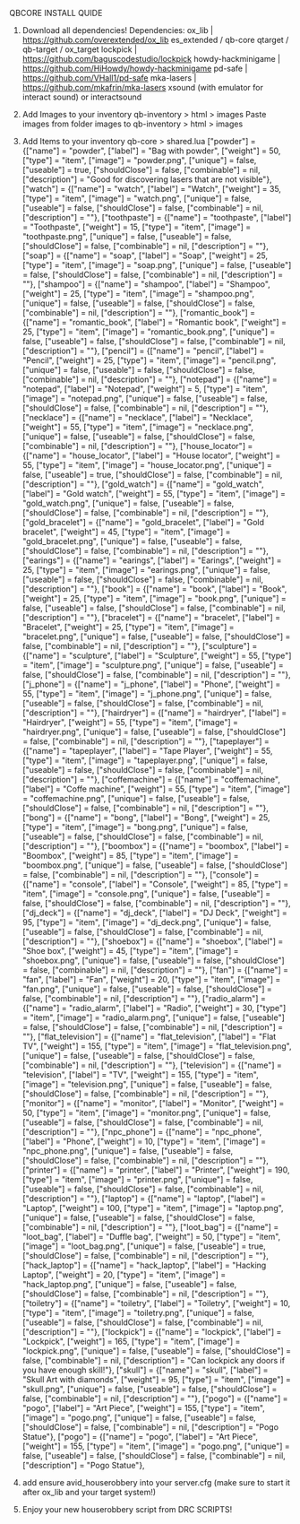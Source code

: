 QBCORE INSTALL QUIDE

1. Download all dependencies!
    Dependencies:
    ox_lib | https://github.com/overextended/ox_lib
    es_extended / qb-core
    qtarget / qb-target / ox_target
    lockpick | https://github.com/baguscodestudio/lockpick
    howdy-hackminigame | https://github.com/HiHowdy/howdy-hackminigame
    pd-safe |	https://github.com/VHall1/pd-safe
	mka-lasers | https://github.com/mkafrin/mka-lasers
    xsound (with emulator for interact sound) or interactsound

2. Add Images to your inventory
    qb-inventory > html > images
    Paste images from folder images to qb-inventory > html > images 

3. Add Items to your inventory
    qb-core > shared.lua
    ["powder"] 		 	 	 	 = {["name"] = "powder",           			["label"] = "Bag with powder",	 		["weight"] = 50, 		["type"] = "item", 		["image"] = "powder.png", 			["unique"] = false, 	["useable"] = true, 	["shouldClose"] = false,   ["combinable"] = nil, ["description"] = "Good for discovering lasers that are not visible"},
    ["watch"] 		 	 	 	 = {["name"] = "watch",           			["label"] = "Watch",	 		["weight"] = 35, 		["type"] = "item", 		["image"] = "watch.png", 			["unique"] = false, 	["useable"] = false, 	["shouldClose"] = false,   ["combinable"] = nil, ["description"] = ""},
    ["toothpaste"] 		 	 	 	 = {["name"] = "toothpaste",           			["label"] = "Toothpaste",	 		["weight"] = 15, 		["type"] = "item", 		["image"] = "toothpaste.png", 			["unique"] = false, 	["useable"] = false, 	["shouldClose"] = false,   ["combinable"] = nil, ["description"] = ""},
    ["soap"] 		 	 	 	 = {["name"] = "soap",           			["label"] = "Soap",	 		["weight"] = 25, 		["type"] = "item", 		["image"] = "soap.png", 			["unique"] = false, 	["useable"] = false, 	["shouldClose"] = false,   ["combinable"] = nil, ["description"] = ""},
    ["shampoo"] 		 	 	 	 = {["name"] = "shampoo",           			["label"] = "Shampoo",	 		["weight"] = 25, 		["type"] = "item", 		["image"] = "shampoo.png", 			["unique"] = false, 	["useable"] = false, 	["shouldClose"] = false,   ["combinable"] = nil, ["description"] = ""},
    ["romantic_book"] 		 	 	 	 = {["name"] = "romantic_book",           			["label"] = "Romantic book",	 		["weight"] = 25, 		["type"] = "item", 		["image"] = "romantic_book.png", 			["unique"] = false, 	["useable"] = false, 	["shouldClose"] = false,   ["combinable"] = nil, ["description"] = ""},
    ["pencil"] 		 	 	 	 = {["name"] = "pencil",           			["label"] = "Pencil",	 		["weight"] = 25, 		["type"] = "item", 		["image"] = "pencil.png", 			["unique"] = false, 	["useable"] = false, 	["shouldClose"] = false,   ["combinable"] = nil, ["description"] = ""},
    ["notepad"] 		 	 	 	 = {["name"] = "notepad",           			["label"] = "Notepad",	 		["weight"] = 5, 		["type"] = "item", 		["image"] = "notepad.png", 			["unique"] = false, 	["useable"] = false, 	["shouldClose"] = false,   ["combinable"] = nil, ["description"] = ""},
    ["necklace"] 		 	 	 	 = {["name"] = "necklace",           			["label"] = "Necklace",	 		["weight"] = 55, 		["type"] = "item", 		["image"] = "necklace.png", 			["unique"] = false, 	["useable"] = false, 	["shouldClose"] = false,   ["combinable"] = nil, ["description"] = ""},
    ["house_locator"] 		 	 	 	 = {["name"] = "house_locator",           			["label"] = "House locator",	 		["weight"] = 55, 		["type"] = "item", 		["image"] = "house_locator.png", 			["unique"] = false, 	["useable"] = true, 	["shouldClose"] = false,   ["combinable"] = nil, ["description"] = ""},
    ["gold_watch"] 		 	 	 	 = {["name"] = "gold_watch",           			["label"] = "Gold watch",	 		["weight"] = 55, 		["type"] = "item", 		["image"] = "gold_watch.png", 			["unique"] = false, 	["useable"] = false, 	["shouldClose"] = false,   ["combinable"] = nil, ["description"] = ""},
    ["gold_bracelet"] 		 	 	 	 = {["name"] = "gold_bracelet",           			["label"] = "Gold bracelet",	 		["weight"] = 45, 		["type"] = "item", 		["image"] = "gold_bracelet.png", 			["unique"] = false, 	["useable"] = false, 	["shouldClose"] = false,   ["combinable"] = nil, ["description"] = ""},
    ["earings"] 		 	 	 	 = {["name"] = "earings",           			["label"] = "Earings",	 		["weight"] = 25, 		["type"] = "item", 		["image"] = "earings.png", 			["unique"] = false, 	["useable"] = false, 	["shouldClose"] = false,   ["combinable"] = nil, ["description"] = ""},
    ["book"] 		 	 	 	 = {["name"] = "book",           			["label"] = "Book",	 		["weight"] = 25, 		["type"] = "item", 		["image"] = "book.png", 			["unique"] = false, 	["useable"] = false, 	["shouldClose"] = false,   ["combinable"] = nil, ["description"] = ""},
    ["bracelet"] 		 	 	 	 = {["name"] = "bracelet",           			["label"] = "Bracelet",	 		["weight"] = 25, 		["type"] = "item", 		["image"] = "bracelet.png", 			["unique"] = false, 	["useable"] = false, 	["shouldClose"] = false,   ["combinable"] = nil, ["description"] = ""},
    ["sculpture"] 		 	 	 	 = {["name"] = "sculpture",           			["label"] = "Sculpture",	 		["weight"] = 55, 		["type"] = "item", 		["image"] = "sculpture.png", 			["unique"] = false, 	["useable"] = false, 	["shouldClose"] = false,   ["combinable"] = nil, ["description"] = ""},
    ["j_phone"] 		 	 	 	 = {["name"] = "j_phone",           			["label"] = "Phone",	 		["weight"] = 55, 		["type"] = "item", 		["image"] = "j_phone.png", 			["unique"] = false, 	["useable"] = false, 	["shouldClose"] = false,   ["combinable"] = nil, ["description"] = ""},
    ["hairdryer"] 		 	 	 	 = {["name"] = "hairdryer",           			["label"] = "Hairdryer",	 		["weight"] = 55, 		["type"] = "item", 		["image"] = "hairdryer.png", 			["unique"] = false, 	["useable"] = false, 	["shouldClose"] = false,   ["combinable"] = nil, ["description"] = ""},
    ["tapeplayer"] 		 	 	 	 = {["name"] = "tapeplayer",           			["label"] = "Tape Player",	 		["weight"] = 55, 		["type"] = "item", 		["image"] = "tapeplayer.png", 			["unique"] = false, 	["useable"] = false, 	["shouldClose"] = false,   ["combinable"] = nil, ["description"] = ""},
    ["coffemachine"] 		 	 	 	 = {["name"] = "coffemachine",           			["label"] = "Coffe machine",	 		["weight"] = 55, 		["type"] = "item", 		["image"] = "coffemachine.png", 			["unique"] = false, 	["useable"] = false, 	["shouldClose"] = false,   ["combinable"] = nil, ["description"] = ""},
    ["bong"] 		 	 	 	 = {["name"] = "bong",           			["label"] = "Bong",	 		["weight"] = 25, 		["type"] = "item", 		["image"] = "bong.png", 			["unique"] = false, 	["useable"] = false, 	["shouldClose"] = false,   ["combinable"] = nil, ["description"] = ""},
    ["boombox"] 		 	 	 	 = {["name"] = "boombox",           			["label"] = "Boombox",	 		["weight"] = 85, 		["type"] = "item", 		["image"] = "boombox.png", 			["unique"] = false, 	["useable"] = false, 	["shouldClose"] = false,   ["combinable"] = nil, ["description"] = ""},
    ["console"] 		 	 	 	 = {["name"] = "console",           			["label"] = "Console",	 		["weight"] = 85, 		["type"] = "item", 		["image"] = "console.png", 			["unique"] = false, 	["useable"] = false, 	["shouldClose"] = false,   ["combinable"] = nil, ["description"] = ""},
    ["dj_deck"] 		 	 	 	 = {["name"] = "dj_deck",           			["label"] = "DJ Deck",	 		["weight"] = 95, 		["type"] = "item", 		["image"] = "dj_deck.png", 			["unique"] = false, 	["useable"] = false, 	["shouldClose"] = false,   ["combinable"] = nil, ["description"] = ""},
    ["shoebox"] 		 	 	 	 = {["name"] = "shoebox",           			["label"] = "Shoe box",	 		["weight"] = 45, 		["type"] = "item", 		["image"] = "shoebox.png", 			["unique"] = false, 	["useable"] = false, 	["shouldClose"] = false,   ["combinable"] = nil, ["description"] = ""},
    ["fan"] 		 	 	 	 = {["name"] = "fan",           			["label"] = "Fan",	 		["weight"] = 20, 		["type"] = "item", 		["image"] = "fan.png", 			["unique"] = false, 	["useable"] = false, 	["shouldClose"] = false,   ["combinable"] = nil, ["description"] = ""},
    ["radio_alarm"] 		 	 	 	 = {["name"] = "radio_alarm",           			["label"] = "Radio",	 		["weight"] = 30, 		["type"] = "item", 		["image"] = "radio_alarm.png", 			["unique"] = false, 	["useable"] = false, 	["shouldClose"] = false,   ["combinable"] = nil, ["description"] = ""},
    ["flat_television"] 		 	 	 	 = {["name"] = "flat_television",           			["label"] = "Flat TV",	 		["weight"] = 155, 		["type"] = "item", 		["image"] = "flat_television.png", 			["unique"] = false, 	["useable"] = false, 	["shouldClose"] = false,   ["combinable"] = nil, ["description"] = ""},
    ["television"] 		 	 	 	 = {["name"] = "television",           			["label"] = "TV",	 		["weight"] = 155, 		["type"] = "item", 		["image"] = "television.png", 			["unique"] = false, 	["useable"] = false, 	["shouldClose"] = false,   ["combinable"] = nil, ["description"] = ""},
    ["monitor"] 		 	 	 	 = {["name"] = "monitor",           			["label"] = "Monitor",	 		["weight"] = 50, 		["type"] = "item", 		["image"] = "monitor.png", 			["unique"] = false, 	["useable"] = false, 	["shouldClose"] = false,   ["combinable"] = nil, ["description"] = ""},
    ["npc_phone"] 		 	 	 	 = {["name"] = "npc_phone",           			["label"] = "Phone",	 		["weight"] = 10, 		["type"] = "item", 		["image"] = "npc_phone.png", 			["unique"] = false, 	["useable"] = false, 	["shouldClose"] = false,   ["combinable"] = nil, ["description"] = ""},
    ["printer"] 		 	 	 	 = {["name"] = "printer",           			["label"] = "Printer",	 		["weight"] = 190, 		["type"] = "item", 		["image"] = "printer.png", 			["unique"] = false, 	["useable"] = false, 	["shouldClose"] = false,   ["combinable"] = nil, ["description"] = ""},
    ["laptop"] 		 	 	 	 = {["name"] = "laptop",           			["label"] = "Laptop",	 		["weight"] = 100, 		["type"] = "item", 		["image"] = "laptop.png", 			["unique"] = false, 	["useable"] = false, 	["shouldClose"] = false,   ["combinable"] = nil, ["description"] = ""},
    ["loot_bag"] 		 	 	 	 = {["name"] = "loot_bag",           			["label"] = "Duffle bag",	 		["weight"] = 50, 		["type"] = "item", 		["image"] = "loot_bag.png", 			["unique"] = false, 	["useable"] = true, 	["shouldClose"] = false,   ["combinable"] = nil, ["description"] = ""},
    ["hack_laptop"] 		 	 	 	 = {["name"] = "hack_laptop",           			["label"] = "Hacking Laptop",	 		["weight"] = 20, 		["type"] = "item", 		["image"] = "hack_laptop.png", 			["unique"] = false, 	["useable"] = false, 	["shouldClose"] = false,   ["combinable"] = nil, ["description"] = ""},
    ["toiletry"] 		 	 	 	 = {["name"] = "toiletry",           			["label"] = "Toiletry",	 		["weight"] = 10, 		["type"] = "item", 		["image"] = "toiletry.png", 			["unique"] = false, 	["useable"] = false, 	["shouldClose"] = false,   ["combinable"] = nil, ["description"] = ""},
    ["lockpick"] 		 	 	 	 = {["name"] = "lockpick",           			["label"] = "Lockpick",	 		["weight"] = 165, 		["type"] = "item", 		["image"] = "lockpick.png", 			["unique"] = false, 	["useable"] = false, 	["shouldClose"] = false,   ["combinable"] = nil, ["description"] = "Can lockpick any doors if you have enough skill!"},
    ["skull"] 		 	 	 	 = {["name"] = "skull",           			["label"] = "Skull Art with diamonds",	 		["weight"] = 95, 		["type"] = "item", 		["image"] = "skull.png", 			["unique"] = false, 	["useable"] = false, 	["shouldClose"] = false,   ["combinable"] = nil, ["description"] = ""},
    ["pogo"] 		 	 	 	 = {["name"] = "pogo",           			["label"] = "Art Piece",	 		["weight"] = 155, 		["type"] = "item", 		["image"] = "pogo.png", 			["unique"] = false, 	["useable"] = false, 	["shouldClose"] = false,   ["combinable"] = nil, ["description"] = "Pogo Statue"},
    ["pogo"] 		 	 	 	 = {["name"] = "pogo",           			["label"] = "Art Piece",	 		["weight"] = 155, 		["type"] = "item", 		["image"] = "pogo.png", 			["unique"] = false, 	["useable"] = false, 	["shouldClose"] = false,   ["combinable"] = nil, ["description"] = "Pogo Statue"},


4. add ensure avid_houserobbery into your server.cfg (make sure to start it after ox_lib and your target system!)

5. Enjoy your new houserobbery script from DRC SCRIPTS!